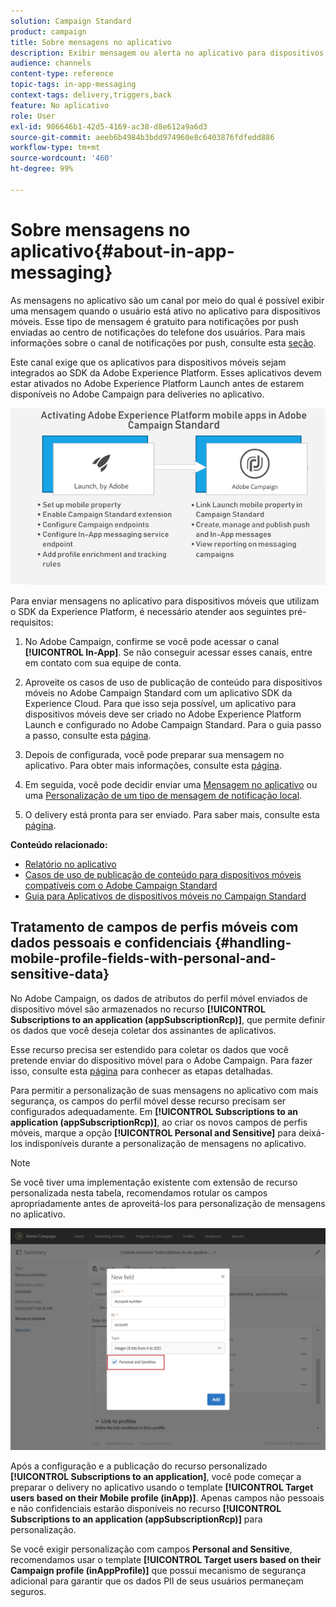 ```yaml
---
solution: Campaign Standard
product: campaign
title: Sobre mensagens no aplicativo
description: Exibir mensagem ou alerta no aplicativo para dispositivos móveis com mensagens no aplicativo.
audience: channels
content-type: reference
topic-tags: in-app-messaging
context-tags: delivery,triggers,back
feature: No aplicativo
role: User
exl-id: 986646b1-42d5-4169-ac38-d8e612a9a6d3
source-git-commit: aeeb6b4984b3bdd974960e8c6403876fdfedd886
workflow-type: tm+mt
source-wordcount: '460'
ht-degree: 99%

---
```


# Sobre mensagens no aplicativo{#about-in-app-messaging}

As mensagens no aplicativo são um canal por meio do qual é possível exibir uma mensagem quando o usuário está ativo no aplicativo para dispositivos móveis. Esse tipo de mensagem é gratuito para notificações por push enviadas ao centro de notificações do telefone dos usuários. Para mais informações sobre o canal de notificações por push, consulte esta [seção](../../channels/using/about-push-notifications.md).

Este canal exige que os aplicativos para dispositivos móveis sejam integrados ao SDK da Adobe Experience Platform. Esses aplicativos devem estar ativados no Adobe Experience Platform Launch antes de estarem disponíveis no Adobe Campaign para deliveries no aplicativo.

![](assets/launch_campaign.png)

Para enviar mensagens no aplicativo para dispositivos móveis que utilizam o SDK da Experience Platform, é necessário atender aos seguintes pré-requisitos:

1. No Adobe Campaign, confirme se você pode acessar o canal **[!UICONTROL In-App]**. Se não conseguir acessar esses canais, entre em contato com sua equipe de conta.

1. Aproveite os casos de uso de publicação de conteúdo para dispositivos móveis no Adobe Campaign Standard com um aplicativo SDK da Experience Cloud. Para que isso seja possível, um aplicativo para dispositivos móveis deve ser criado no Adobe Experience Platform Launch e configurado no Adobe Campaign Standard. Para o guia passo a passo, consulte esta [página](https://helpx.adobe.com/br/campaign/kb/configuring-app-sdk.html).

1. Depois de configurada, você pode preparar sua mensagem no aplicativo. Para obter mais informações, consulte esta [página](../../channels/using/preparing-and-sending-an-in-app-message.md#preparing-your-in-app-message).

1. Em seguida, você pode decidir enviar uma [Mensagem no aplicativo](../../channels/using/customizing-an-in-app-message.md) ou uma [Personalização de um tipo de mensagem de notificação local](../../channels/using/customizing-an-in-app-message.md#customizing-a-local-notification-message-type).

1. O delivery está pronta para ser enviado. Para saber mais, consulte esta [página](../../channels/using/preparing-and-sending-an-in-app-message.md#sending-your-in-app-message).

**Conteúdo relacionado:**

* [Relatório no aplicativo](../../reporting/using/in-app-report.md)
* [Casos de uso de publicação de conteúdo para dispositivos móveis compatíveis com o Adobe Campaign Standard](https://helpx.adobe.com/br/campaign/kb/configure-launch-rules-acs-use-cases.html)
* [Guia para Aplicativos de dispositivos móveis no Campaign Standard](https://helpx.adobe.com/br/campaign/kb/acs-mobile.html)

## Tratamento de campos de perfis móveis com dados pessoais e confidenciais {#handling-mobile-profile-fields-with-personal-and-sensitive-data}

No Adobe Campaign, os dados de atributos do perfil móvel enviados de dispositivo móvel são armazenados no recurso **[!UICONTROL Subscriptions to an application (appSubscriptionRcp)]**, que permite definir os dados que você deseja coletar dos assinantes de aplicativos.

Esse recurso precisa ser estendido para coletar os dados que você pretende enviar do dispositivo móvel para o Adobe Campaign. Para fazer isso, consulte esta [página](../../developing/using/extending-the-subscriptions-to-an-application-resource.md) para conhecer as etapas detalhadas.

Para permitir a personalização de suas mensagens no aplicativo com mais segurança, os campos do perfil móvel desse recurso precisam ser configurados adequadamente. Em **[!UICONTROL Subscriptions to an application (appSubscriptionRcp)]**, ao criar os novos campos de perfis móveis, marque a opção **[!UICONTROL Personal and Sensitive]** para deixá-los indisponíveis durante a personalização de mensagens no aplicativo.

>[!NOTE]
>
>Se você tiver uma implementação existente com extensão de recurso personalizada nesta tabela, recomendamos rotular os campos apropriadamente antes de aproveitá-los para personalização de mensagens no aplicativo.

![](assets/in_app_personal_data_2.png)

Após a configuração e a publicação do recurso personalizado **[!UICONTROL Subscriptions to an application]**, você pode começar a preparar o delivery no aplicativo usando o template **[!UICONTROL Target users based on their Mobile profile (inApp)]**. Apenas campos não pessoais e não confidenciais estarão disponíveis no recurso **[!UICONTROL Subscriptions to an application (appSubscriptionRcp)]** para personalização.

Se você exigir personalização com campos **Personal and Sensitive**, recomendamos usar o template **[!UICONTROL Target users based on their Campaign profile (inAppProfile)]** que possui mecanismo de segurança adicional para garantir que os dados PII de seus usuários permaneçam seguros.